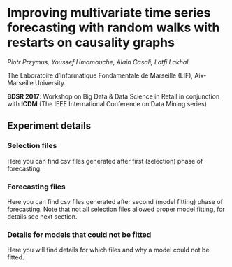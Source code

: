 # Improving multivariate time series forecasting with random walks with restarts on causality graphs
*Piotr Przymus, Youssef Hmamouche, Alain Casali, Lotfi Lakhal*


The Laboratoire d’Informatique Fondamentale de Marseille (LIF), Aix-Marseille University.


**BDSR 2017**: Workshop on Big Data & Data Science in Retail in conjunction with **ICDM** (The IEEE International Conference on Data Mining series)

## Experiment details

### Selection files
Here you can find csv files generated after first (selection) phase of forecasting.


### Forecasting files
Here you can find csv files generated after second (model fitting) phase of forecasting.
Note that not all selection files allowed proper model fitting, for details see next section.

### Details for models that could not be fitted
Here you will find details for which files and why a model could not be fitted.

